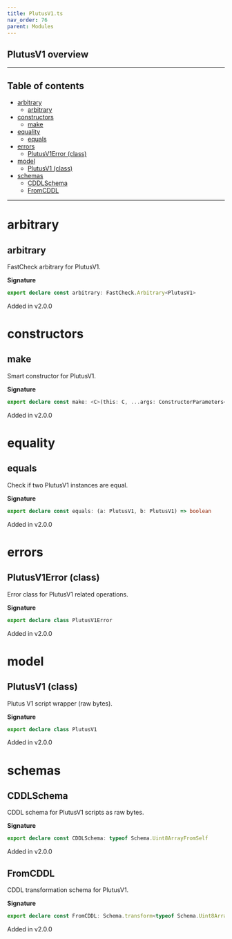```yaml
---
title: PlutusV1.ts
nav_order: 76
parent: Modules
---
```


## PlutusV1 overview

---

<h2 class="text-delta">Table of contents</h2>

- [arbitrary](#arbitrary)
  - [arbitrary](#arbitrary-1)
- [constructors](#constructors)
  - [make](#make)
- [equality](#equality)
  - [equals](#equals)
- [errors](#errors)
  - [PlutusV1Error (class)](#plutusv1error-class)
- [model](#model)
  - [PlutusV1 (class)](#plutusv1-class)
- [schemas](#schemas)
  - [CDDLSchema](#cddlschema)
  - [FromCDDL](#fromcddl)

---

# arbitrary

## arbitrary

FastCheck arbitrary for PlutusV1.

**Signature**

```ts
export declare const arbitrary: FastCheck.Arbitrary<PlutusV1>
```

Added in v2.0.0

# constructors

## make

Smart constructor for PlutusV1.

**Signature**

```ts
export declare const make: <C>(this: C, ...args: ConstructorParameters<C>) => InstanceType<C>
```

Added in v2.0.0

# equality

## equals

Check if two PlutusV1 instances are equal.

**Signature**

```ts
export declare const equals: (a: PlutusV1, b: PlutusV1) => boolean
```

Added in v2.0.0

# errors

## PlutusV1Error (class)

Error class for PlutusV1 related operations.

**Signature**

```ts
export declare class PlutusV1Error
```

Added in v2.0.0

# model

## PlutusV1 (class)

Plutus V1 script wrapper (raw bytes).

**Signature**

```ts
export declare class PlutusV1
```

Added in v2.0.0

# schemas

## CDDLSchema

CDDL schema for PlutusV1 scripts as raw bytes.

**Signature**

```ts
export declare const CDDLSchema: typeof Schema.Uint8ArrayFromSelf
```

Added in v2.0.0

## FromCDDL

CDDL transformation schema for PlutusV1.

**Signature**

```ts
export declare const FromCDDL: Schema.transform<typeof Schema.Uint8ArrayFromSelf, typeof PlutusV1>
```

Added in v2.0.0
